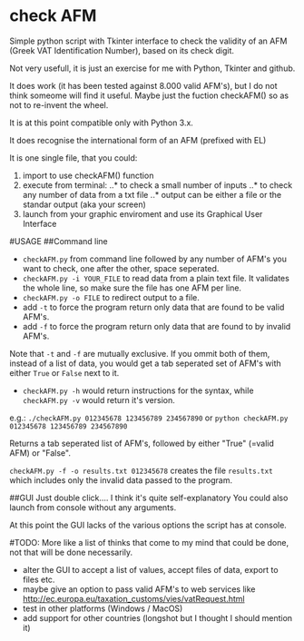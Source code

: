 
# check AFM
Simple python script with Tkinter interface to check the validity of an AFM (Greek VAT Identification Number), based on its check digit.

Not very usefull, it is just an exercise for me with Python, Tkinter and github.

It does work (it has been tested against 8.000 valid AFM's), but I do not think someome will find it useful. Maybe just the fuction checkAFM() so as not to re-invent the wheel.

It is at this point compatible only with Python 3.x.

It does recognise the international form of an AFM (prefixed with EL)

It is one single file, that you could:
1. import to use checkAFM() function
2. execute from terminal:
..* to check a small number of inputs
..* to check any number of data from a txt file
..* output can be either a file or the standar output (aka your screen)
3. launch from your graphic enviroment and use its Graphical User Interface



#USAGE
##Command line
* `checkAFM.py` from command line followed by any number of AFM's you want to check, one after the other, space seperated.
* `checkAFM.py -i YOUR_FILE` to read data from a plain text file. It validates the whole line, so make sure the file has one AFM per line.
* `checkAFM.py -o FILE` to redirect output to a file.
* add `-t` to force the program return only data that are found to be valid AFM's.
* add `-f` to force the program return only data that are found to by invalid AFM's.

Note that `-t` and `-f` are mutually exclusive.
If you ommit both of them, instead of a list of data, you would get a tab seperated set of AFM's with either `True` or `False` next to it.

* `checkAFM.py -h` would return instructions for the syntax, while `checkAFM.py -v` would return it's version.


e.g.: 
```./checkAFM.py 012345678 123456789 234567890```
or
```python checkAFM.py 012345678 123456789 234567890```

Returns a tab seperated list of AFM's, followed by either "True" (=valid AFM) or "False".

```checkAFM.py -f -o results.txt 012345678```
creates the file `results.txt` which includes only the invalid data passed to the program.

##GUI
Just double click.... I think it's quite self-explanatory
You could also launch from console without any arguments.

At this point the GUI lacks of the various options the script has at console.

#TODO:
More like a list of thinks that come to my mind that could be done, not that will be done necessarily.
* alter the GUI to accept a list of values, accept files of data, export to files etc.
* maybe give an option to pass valid AFM's to web services like http://ec.europa.eu/taxation_customs/vies/vatRequest.html
* test in other platforms (Windows / MacOS)
* add support for other countries (longshot but I thought I should mention it)
